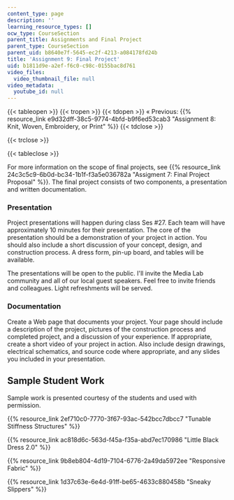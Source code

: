 ```yaml
---
content_type: page
description: ''
learning_resource_types: []
ocw_type: CourseSection
parent_title: Assignments and Final Project
parent_type: CourseSection
parent_uid: b8640e7f-5645-ec2f-4213-a084178fd24b
title: 'Assignment 9: Final Project'
uid: b1811d9e-a2ef-f6c0-c98c-0155bac8d761
video_files:
  video_thumbnail_file: null
video_metadata:
  youtube_id: null
---
```


{{< tableopen >}}
{{< tropen >}}
{{< tdopen >}}
« Previous: {{% resource_link e9d32dff-38c5-9774-4bfd-b9f6ed53cab3 "Assignment 8: Knit, Woven, Embroidery, or Print" %}}
{{< tdclose >}}

{{< trclose >}}

{{< tableclose >}}

For more information on the scope of final projects, see {{% resource_link 24c3c5c9-6b0d-bc34-1b1f-f3a5e036782a "Assigment 7: Final Project Proposal" %}}. The final project consists of two components, a presentation and written documentation.

### Presentation

Project presentations will happen during class Ses #27. Each team will have approximately 10 minutes for their presentation. The core of the presentation should be a demonstration of your project in action. You should also include a short discussion of your concept, design, and construction process. A dress form, pin-up board, and tables will be available.

The presentations will be open to the public. I'll invite the Media Lab community and all of our local guest speakers. Feel free to invite friends and colleagues. Light refreshments will be served.

### Documentation

Create a Web page that documents your project. Your page should include a description of the project, pictures of the construction process and completed project, and a discussion of your experience. If appropriate, create a short video of your project in action. Also include design drawings, electrical schematics, and source code where appropriate, and any slides you included in your presentation.

Sample Student Work
-------------------

Sample work is presented courtesy of the students and used with permission.

{{% resource_link 2ef710c0-7770-3f67-93ac-542bcc7dbcc7 "Tunable Stiffness Structures" %}}

{{% resource_link ac818d6c-563d-f45a-f35a-abd7ec170986 "Little Black Dress 2.0" %}}

{{% resource_link 9b8eb804-4d19-7104-6776-2a49da5972ee "Responsive Fabric" %}}

{{% resource_link 1d37c63e-6e4d-91ff-be65-4633c880458b "Sneaky Slippers" %}}